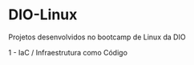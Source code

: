 # DIO-Linux
Projetos desenvolvidos no bootcamp de Linux da DIO

1 - IaC / Infraestrutura como Código